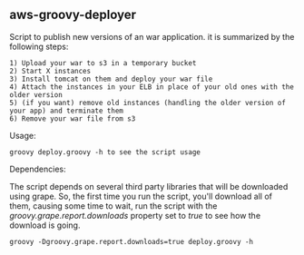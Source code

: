 aws-groovy-deployer
-------------------

Script to publish new versions of an war application. it is summarized by the following steps:

	1) Upload your war to s3 in a temporary bucket
	2) Start X instances
	3) Install tomcat on them and deploy your war file
	4) Attach the instances in your ELB in place of your old ones with the older version
	5) (if you want) remove old instances (handling the older version of your app) and terminate them
	6) Remove your war file from s3

Usage:

	groovy deploy.groovy -h to see the script usage
	
Dependencies: 

The script depends on several third party libraries that will be downloaded using grape. 
So, the first time you run the script, you'll download all of them, causing some time to wait, run the script with the *groovy.grape.report.downloads* property set to *true* to see how the download is going.

	groovy -Dgroovy.grape.report.downloads=true deploy.groovy -h